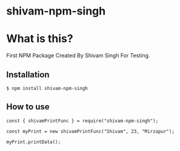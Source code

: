 # shivam-npm-singh

# What is this?

First NPM Package Created By Shivam Singh For Testing.

## Installation

```
$ npm install shivam-npm-singh
```

## How to use

```
const { shivamPrintFunc } = require("shivam-npm-singh");

const myPrint = new shivamPrintFunc("Shivam", 23, "Mirzapur");

myPrint.printData();

```

